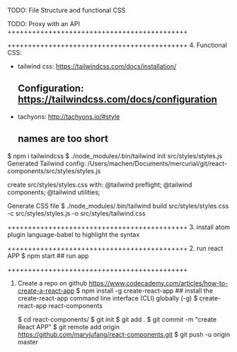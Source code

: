TODO: File Structure and functional CSS

TODO: Proxy with an API
++++++++++++++++++++++++++++++++++++++++++++

++++++++++++++++++++++++++++++++++++++++++++
4. Functional CSS:
   - tailwind css: https://tailwindcss.com/docs/installation/
       ## Configuration: https://tailwindcss.com/docs/configuration
   - tachyons: http://tachyons.io/#style
       ## names are too short
  $ npm i tailwindcss
  $ ./node_modules/.bin/tailwind init src/styles/styles.js
    Generated Tailwind config: /Users/machen/Documents/mercurial/git/react-components/src/styles/styles.js

  create src/styles/styles.css with:
    @tailwind preflight;
    @tailwind components;
    @tailwind utilities;


  Generate CSS file
    $ ./node_modules/.bin/tailwind build src/styles/styles.css  -c src/styles/styles.js  -o src/styles/tailwind.css

++++++++++++++++++++++++++++++++++++++++++++
3. install atom plugin language-babel to highlight the syntax

++++++++++++++++++++++++++++++++++++++++++++
2. run react APP
  $ npm start    ## run app

++++++++++++++++++++++++++++++++++++++++++++
1. Create a repo on github
	https://www.codecademy.com/articles/how-to-create-a-react-app
	$ npm install -g create-react-app
	    ## install the create-react-app command line interface (CLI) globally (-g)
	$ create-react-app react-components

	$ cd react-components/
	$ git init
	$ git add .
	$ git commit -m "create React APP"
	$ git remote add origin https://github.com/maryjufang/react-components.git
	$ git push -u origin master
